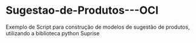 # Sugestao-de-Produtos---OCI
Exemplo de Script para construção de modelos de sugestão de produtos, utilizando a biblioteca python Suprise
